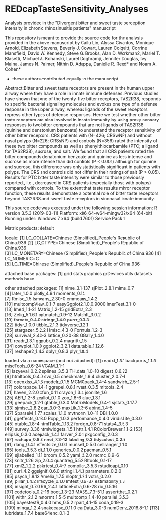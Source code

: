 # REDcapTasteSensitivity_Analyses
Analysis provided in the "Divergent bitter and sweet taste perception intensity in chronic rhinosinusitis patients" manuscript

This repository is meant to provide the source code for the analysis provided in the above manuscript by Cailu Lin, Alyssa Civantos, Monique Arnold, Elizabeth Stevens, Beverly J. Cowart, Lauren Colquitt, Corrine Mansfield, David W. Kennedy, Steve G. Brooks, Alan D. Workman2, Mariel T. Blasetti, Michael A. Kohanski, Laurel Doghramji, Jennifer Douglas, Ivy Maina, James N. Palmer, Nithin D. Adappa, Danielle R. Reed* and Noam A. Cohen*

* these authors contributed equally to the manuscript

Abstract:Bitter and sweet taste receptors are present in the human upper airway where they have a role in innate immune defenses. Previous studies have shown that one of the twenty-five bitter receptors, TAS2R38, responds to specific bacterial signaling molecules and evokes one type of a defense response in the upper airway, whereas ligands of the sweet receptors repress other types of defense responses. Here we test whether other bitter taste receptors are also involved in innate immunity by using proxy sensory responses to two bitter compounds that are not ligands of TAS2R38 (quinine and denatonium benzoate) to understand the receptor sensitivity of other bitter receptors. CRS patients with (N=426; CRSwNP) and without nasal polyps (N=226; CRSsNP) and controls (N=356) rated the intensity of these two bitter compounds as well as phenylthiocarbamide (PTC; a ligand for TAS2R38), sucrose, and salt. We found that all CRS patients rated the bitter compounds denatonium benzoate and quinine as less intense and sucrose as more intense than did controls (P < 0.001) although for quinine and sucrose, this difference was only statistically significant in patients with polyps. The CRS and controls did not differ in their ratings of salt (P > 0.05). Results for PTC bitter taste intensity were similar to those previously reported., i.e., decreased in CRS patients (especially those with polyps) compared with controls. To the extent that taste results mirror receptor function, these results demonstrate a potential role of bitter taste receptors beyond TAS2R38 and sweet taste receptors in sinonasal innate immunity. 


This source code was executed under the following session information:
R version 3.5.3 (2019-03-11)
Platform: x86_64-w64-mingw32/x64 (64-bit)
Running under: Windows 7 x64 (build 7601) Service Pack 1

Matrix products: default

locale:
[1] LC_COLLATE=Chinese (Simplified)_People's Republic of China.936 
[2] LC_CTYPE=Chinese (Simplified)_People's Republic of China.936   
[3] LC_MONETARY=Chinese (Simplified)_People's Republic of China.936
[4] LC_NUMERIC=C                                                   
[5] LC_TIME=Chinese (Simplified)_People's Republic of China.936    

attached base packages:
[1] grid      stats     graphics  grDevices utils     datasets  methods   base     

other attached packages:
 [1] nlme_3.1-137           sjPlot_2.8.1           mime_0.7              
 [4] later_1.0.0            plotly_4.9.1           moments_0.14          
 [7] Rmisc_1.5              lsmeans_2.30-0         emmeans_1.4.2         
[10] multcompView_0.1-7     easyGgplot2_1.0.0.9000 lmerTest_3.1-0        
[13] lme4_1.1-21            Matrix_1.2-15          gridExtra_2.3         
[16] Zelig_5.1.6.1          optmatch_0.9-12        MatchIt_3.0.2         
[19] forcats_0.4.0          stringr_1.4.0          purrr_0.3.3           
[22] tidyr_1.0.0            tibble_2.1.3           tidyverse_1.2.1       
[25] stargazer_5.2.2        Hmisc_4.3-0            Formula_1.2-3         
[28] survival_2.43-3        lattice_0.20-38        GGally_1.4.0          
[31] readr_1.3.1            ggpubr_0.2.4           magrittr_1.5          
[34] cowplot_1.0.0          ggplot2_3.2.1          data.table_1.12.6     
[37] reshape2_1.4.3         dplyr_0.8.3            plyr_1.8.4            

loaded via a namespace (and not attached):
  [1] readxl_1.3.1        backports_1.1.5     miscTools_0.6-24    VGAM_1.1-1         
  [5] lazyeval_0.2.2      splines_3.5.3       TH.data_1.0-10      digest_0.6.22      
  [9] htmltools_0.4.0     svd_0.5             checkmate_1.9.4     cluster_2.0.7-1    
 [13] openxlsx_4.1.3      modelr_0.1.5        MCMCpack_1.4-4      sandwich_2.5-1     
 [17] colorspace_1.4-1    ggrepel_0.8.1       rvest_0.3.5         mitools_2.4        
 [21] haven_2.2.0         xfun_0.11           crayon_1.3.4        jsonlite_1.6       
 [25] AER_1.2-8           zeallot_0.1.0       zoo_1.8-6           glue_1.3.1         
 [29] geepack_1.2-1       gtable_0.3.0        MatrixModels_0.4-1  sjstats_0.17.7     
 [33] sjmisc_2.8.2        car_3.0-3           maxLik_1.3-6        abind_1.4-5        
 [37] SparseM_1.77        scales_1.1.0        mvtnorm_1.0-11      DBI_1.0.0          
 [41] ggeffects_0.13.0    Rcpp_1.0.3          performance_0.4.0   viridisLite_0.3.0  
 [45] xtable_1.8-4        htmlTable_1.13.2    foreign_0.8-71      stats4_3.5.3       
 [49] survey_3.36         htmlwidgets_1.5.1   httr_1.4.1          RColorBrewer_1.1-2 
 [53] ellipsis_0.3.0      acepack_1.4.1       farver_2.0.1        pkgconfig_2.0.3    
 [57] reshape_0.8.8       nnet_7.3-12         labeling_0.3        tidyselect_0.2.5   
 [61] rlang_0.4.1         effectsize_0.0.1    munsell_0.5.0       cellranger_1.1.0   
 [65] tools_3.5.3         cli_1.1.0           generics_0.0.2      pacman_0.5.1       
 [69] sjlabelled_1.1.1    broom_0.5.2         yaml_2.2.0          mcmc_0.9-6         
 [73] knitr_1.26          zip_2.0.4           quantreg_5.52       RItools_0.1-17     
 [77] xml2_1.2.2          pbkrtest_0.4-7      compiler_3.5.3      rstudioapi_0.10    
 [81] curl_4.2            ggsignif_0.6.0      stringi_1.4.3       parameters_0.2.0   
 [85] psych_1.8.12        Amelia_1.7.5        nloptr_1.2.1        vctrs_0.2.0        
 [89] pillar_1.4.2        lifecycle_0.1.0     lmtest_0.9-37       estimability_1.3   
 [93] insight_0.7.0       R6_2.4.1            latticeExtra_0.6-28 rio_0.5.16         
 [97] codetools_0.2-16    boot_1.3-23         MASS_7.3-51.1       assertthat_0.2.1   
[101] withr_2.1.2         mnormt_1.5-5        multcomp_1.4-10     parallel_3.5.3     
[105] bayestestR_0.4.0    hms_0.5.2           rpart_4.1-15        coda_0.19-3        
[109] minqa_1.2.4         snakecase_0.11.0    carData_3.0-3       numDeriv_2016.8-1.1
[113] lubridate_1.7.4     base64enc_0.1-3 
